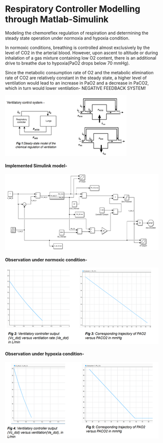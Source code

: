 # Respiratory Controller Modelling through Matlab-Simulink

Modeling the chemoreflex regulation of respiration and determining the steady state operation under normoxia and hypoxia condition.

In normoxic conditions, breathing is controlled almost exclusively by the level of CO2 in the arterial blood. However, upon ascent to altitude or during inhalation of a gas mixture containing low O2 content, there is an additional drive to breathe due to hypoxia(PaO2 drops below 70 mmHg).

Since the metabolic consumption rate of O2 and the metabolic elimination rate of CO2 are relatively constant in the steady state, a higher level of ventilation would lead to an increase in PaO2 and a decrease in PaCO2, which in turn would lower ventilation- NEGATIVE FEEDBACK SYSTEM!

<img src="Images\Ventillatory control system.png" alt="Image" width="400" height="200"/>

#### Implemented Simulink model-

<img src="Images\Implemented Simulink model.png" alt="Image" width="600" height="250"/>

#### Observation under normoxic condition-

<img src="Images\Normoxia graph.png" alt="Image" width="600" height="250"/>

#### Observation under hypoxia condition-

<img src="Images\hypoxia graph.png" alt="Image" width="600" height="250"/>
